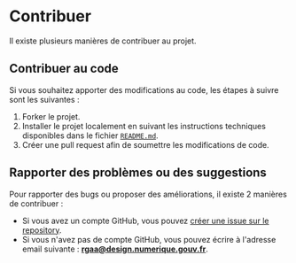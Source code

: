 # Contribuer

Il existe plusieurs manières de contribuer au projet.

## Contribuer au code

Si vous souhaitez apporter des modifications au code, les étapes à suivre sont les suivantes :

1. Forker le projet.
2. Installer le projet localement en suivant les instructions techniques disponibles dans le fichier [`README.md`](https://github.com/DISIC/confiture/blob/main/README.md).
3. Créer une pull request afin de soumettre les modifications de code.

## Rapporter des problèmes ou des suggestions

Pour rapporter des bugs ou proposer des améliorations, il existe 2 manières de contribuer :

- Si vous avez un compte GitHub, vous pouvez [créer une issue sur le repository](https://github.com/DISIC/confiture/issues/new).
- Si vous n'avez pas de compte GitHub, vous pouvez écrire à l'adresse email suivante : **rgaa@design.numerique.gouv.fr**.
